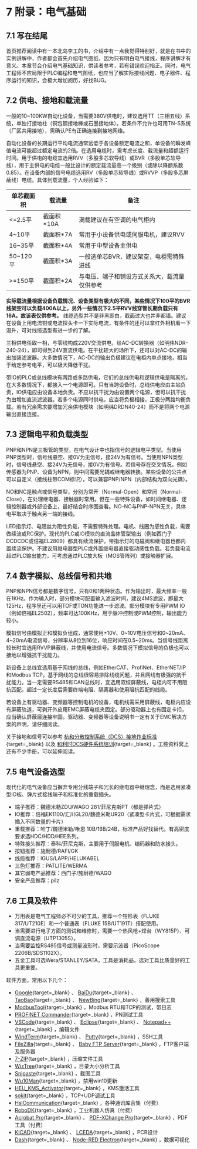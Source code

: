 # 7 附录：电气基础

## 7.1 写在结尾

首页推荐阅读中有一本北岛李工的书，介绍中有一点我觉得特别好，就是在书中的实例讲解中，作者都会首先介绍电气图纸，因为只有明白电气接线，程序讲解才有意义。本章节会介绍电气基础知识，供读者参考，若有错误欢迎指正。同时，电气工程师不应局限于PLC编程和电气图纸，也应当了解实际接线问题、电子器件、程序运行的知识，会极大增加阅历，好找BUG。

## 7.2 供电、接地和载流量

一般的10~100KW自动化设备，当需要380V供电时，建议选用TT（三相五线）系统，单独打接地柱（铜包钢接地棒或石墨接地体）。若条件不允许也可用TN-S系统（厂区共用接地），需确认PE有正确连接到接地网络。

自动化设备的长期运行平均电流通常远低于各设备额定电流之和，单设备的瞬发峰值电流可能超过额定电流的2倍。在选用电缆时，需考虑长度、载流量和超额运行时间。用于供电的电缆宜选用RVV（多股多芯软导线）或BVR（多股单芯软导线），用于主供电的电缆一般比设计的额定载流量高一个级别（或除以降额系数0.85）。在设备内部的信号电缆选用RV（多股单芯软导线）或RVVP（多股多芯屏蔽线）电缆。具体到载流量，个人经验如下：

| 单芯截面积 | 载流量 | 备注 |
| ---- | ---- | ---- |
| <=2.5平 | 截面积*10A | 满载建议在有空调的电气柜内 |
| 4~10平 | 截面积*7A | 常用于小设备供电或伺服电机，建议RVV |
| 16~35平 | 截面积*4A | 常用于中型设备主供电 |
| 50~120平 | 截面积*3A | 一般选单芯BVR，建议架空，电柜需特殊进线 |
| >=150平 | 截面积*2A | 与电压、端子和铺设方式关系大，载流量仅供参考 |

**实际载流量根据设备负载情况、设备类型有极大的不同，某些情况下100平的BVR线架空可以负载400A以上，另外一些情况下2.5平RVV线穿管长期负载只有16A。故该表仅供参考。** 线缆选型并不是非黑即白，截面过大也并非都错。建议在设备上用电流钳或电流探头卡一下实际电流，有条件的还可以拿红外相机看一下温升，可对线缆选型有进一步的了解。

三相供电任取一相，与零线构成220V交流供电，给AC-DC转换器（如明伟NDR-240-24），即可得到24V直流供电。在干扰较大的场所下，还可以对AC-DC的输出加装滤波器。大多数情况下，AC-DC的输出负极建议在电柜内单点接地，相当于给定参考电平，可以极大降低干扰。

带IO的PLC或总线模块有两路或多路供电，它们的总线供电和逻辑供电是隔离的。在大多数情况下，都接入一个电源即可。只有当跨设备时，总线供电应由主站负责，IO供电应由设备本地负责。不应以抗干扰为由设置两个电源，但可以抗干扰为由增加直流滤波器。若多个电源同时供电，应当将负极相接，正极分两路均衡负载。若有冗余需求要增加冗余供电模块（如明纬DRDN40-24）而不是将两个电源输出直接连接。

## 7.3 逻辑电平和负载类型

PNP和NPN是三极管的类型，在电气设计中也指信号的逻辑电平类型。当使用PNP类型时，信号线悬空、接0V为无信号，接24V为有信号。当使用NPN类型时，信号线悬空、接24V为无信号，接0V为有信号。若信号存在交叉情况，例如传感器为PNP、设备为NPN，则中间需要光耦或继电器转接。某些设备的公共点可以自定义（接线柱带COM标识），可以兼容PNP/NPN（内部结构为双向光耦）。

NO和NC是触点或信号类型，分别为常开（Normal-Open）和常闭（Normal-Close），在处理继电器、接触器时常用。但在一些特殊设备，如时间继电器、逻辑控制器或外部设备上，最好结合时序图查看。NO-NC与PNP-NPN无关，具体电平取决于触点另一端的接线。


LED指示灯、电阻丝为阻性负载，不需要特殊处理。电机、线圈为感性负载，需要做续流或RC保护。现代的PLC或IO模块的直流晶体管型输出（例如西门子DCDCDC或倍福EL2809）都具有续流保护，带指示灯的电磁阀和继电器也都内置续流保护。不建议用继电器型PLC或外置继电器直接驱动感性负载。若负载电流超过PLC输出能力，可考虑通过PLC放大板（MOS管阵列）或接触器扩展。

## 7.4 数字模拟、总线信号和共地

PNP和NPN信号都是数字信号，只有0和1两种状态。作为输出时，最大频率一般在1KHz。作为输入时，部分模块可配置输入滤波时间，建议4MS滤波，即最大125Hz，程序里还可以用TOF或TON功能进一步滤波。部分模块有专用PWM IO（例如倍福EL2502），频率可达100KHz，用于脉冲控制或PWM控制，输出能力较小。

模拟信号由模拟正和模拟负组成，通常使用±10V、0~10V电压信号和0~20mA、4~20mA电流信号，分辨率从8位到16位，响应时间在0.5~20ms。当信号线距离较长时宜选用RVVP屏蔽线，并使用电流信号。多数情况下模拟信号的负极也可以接地以增强抗干扰能力。

新设备上总线宜选用基于网线的总线，例如EtherCAT、ProfiNet、EtherNET/IP和Modbus TCP，基于网线的总线很容易排除线缆问题，并且网线有极强的抗干扰能力。当一定需要RS485和CAN总线时，宜选用双绞屏蔽线，电柜内可不用阻抗匹配。超过一定长度后需要终端电阻、隔离器和使用阻抗匹配的线缆。

若设备上有驱动器、变频器等控制电机的设备，电机线需采用屏蔽线，电柜内应设有屏蔽轨道，可剥开外皮用EMC屏蔽电缆夹固定。部分驱动器上也有固定卡扣，应当确认屏蔽层连接牢固。驱动器、变频器等设备说明书一定有关于EMC解决方案的声明，请仔细阅读。

关于接地和信号可以参考 [杭和分散控制系统（DCS）接地作业标准](http://www.gkwo.net/wenku/show-57774.html){target=_blank} 以及 [和利时DCS硬件系统培训](http://www.gkwo.net/wenku/show-62122.html){target=_blank} 。工控资料窝上还有不少手册，可以延伸阅读。

## 7.5 电气设备选型

现代化的电气设备应当摒弃专用分线端子和冗长的继电器中继理念，而是选用紧凑型IO板、弹片式接线端子和标准化的重载插头。

- 端子推荐：魏德米勒ZDU/WAGO 281/菲尼克斯PT（都是弹片式）
- IO推荐：倍福EK1100/汇川GL20/魏德米勒UR20（紧凑型卡片式，可根据需求插入不同数量的卡片）
- 重载推荐：哈丁/魏德米勒/唯恩 10B/16B/24B，标准产品好找替代。有高密度要求选HDC/HDD/HEE系列。
- 特殊接头推荐：泰科/菲尼克斯，主要用于伺服电机、编码器和防水接头。
- 按钮推荐：施耐德/RAFI/GK
- 线缆推荐：IGUS/LAPP/HELUKABEL
- 三色灯推荐：PATLITE/WERMA
- 其它弱电产品推荐：西门子/施耐德/WAGO
- 安全产品推荐：pilz

## 7.6 工具及软件

- 万用表是电气工程师必不可少的工具，推荐一个钳形表（FLUKE 317/UT210E）和一个普通表（FLUKE 15B/UT191T）搭配使用。
- 当需要进行电子方面的测试和维修时，需要一个热风枪+焊台（WY815P）、可调直流电源（UTP1305S）。
- 当需要监控RS485信号或测量波形时，需要示波器（PicoScope 2206B/SDS1102X）。
- 五金工具可选Wera/STANLEY/SATA，工具是消耗品，选对工具比质量好的工具更重要。


软件方面，常用以下几个：

- [Google](https://www.google.com/){target=_blank} 、 [BaiDu](https://www.baidu.com/){target=_blank} 、 [TaoBao](https://www.taobao.com/){target=_blank} 、 [NewBing](https://www.bing.com/search?q=Bing+AI&showconv=1){target=_blank} ，善用搜索工具
- [ModbusTool](https://github.com/ClassicDIY/ModbusTool){target=_blank} ，Modbus RTU和TCP的测试，带日志
- [PROFINET Commander](https://profinetcommander.com/){target=_blank} ，PN测试工具
- [VSCode](https://code.visualstudio.com/){target=_blank} 、 [Eclipse](https://www.eclipse.org/){target=_blank} 、 [Notepad++](https://notepad-plus-plus.org/downloads/){target=_blank} ，编辑文件
- [WindTerm](https://github.com/kingToolbox/WindTerm){target=_blank} 、 [Putty](https://www.putty.org/){target=_blank} ，SSH工具
- [FileZilla](https://filezilla-project.org/){target=_blank} 、 [Baby FTP Server](https://www.pablosoftwaresolutions.com/html/baby_ftp_server.html){target=_blank} ，FTP客户端及服务器
- [7-ZIP](https://www.7-zip.org/){target=_blank} ，压缩文件工具
- [WizTree](https://diskanalyzer.com/){target=_blank} ，目录大小分析工具
- [Snipaste](https://www.snipaste.com/){target=_blank} ，截图工具
- [Wu10Man](https://github.com/WereDev/Wu10Man){target=_blank} ，禁用win10更新
- [HEU_KMS_Activator](https://github.com/zbezj/HEU_KMS_Activator){target=_blank} ，KMS激活工具
- [sokit](https://github.com/sinpolib/sokit/releases/tag/v1.3.20111130){target=_blank} ，TCP+UDP调试工具
- [HslCommunication](https://github.com/dathlin/HslCommunication){target=_blank} ，各种通讯库合集（付费）
- [RoboDK](https://robodk.com/){target=_blank} ，工业机器人仿真（付费）
- [Acrobat Pro](https://www.adobe.com/acrobat/acrobat-pro.html){target=_blank} 、 [PDF-XChange Pro](https://www.pdf-xchange.eu/pdf-xchange-pro/index.htm){target=_blank} ，PDF工具（付费）
- [KICAD](https://www.kicad.org/){target=_blank} 、 [LCEDA](https://lceda.cn/){target=_blank} ，PCB设计
- [Dash](https://plotly.com/dash/){target=_blank} 、 [Node-RED Electron](https://github.com/feecat/electron-node-red){target=_blank} ，数据可视化


